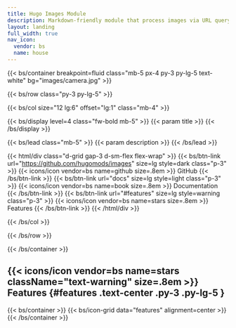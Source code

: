 ```yaml
---
title: Hugo Images Module
description: Markdown-friendly module that process images via URL query string and fragment ID, such as align, resize, crop and more.
layout: landing
full_width: true
nav_icon:
  vendor: bs
  name: house
---
```


{{< bs/container breakpoint=fluid class="mb-5 px-4 py-3 py-lg-5 text-white" bg="images/camera.jpg" >}}

{{< bs/row class="py-3 py-lg-5" >}}

{{< bs/col size="12 lg:6" offset="lg:1" class="mb-4" >}}

{{< bs/display level=4 class="fw-bold mb-5" >}}
  {{< param title >}}
{{< /bs/display >}}

{{< bs/lead class="mb-5" >}}
  {{< param description >}}
{{< /bs/lead >}}

{{< html/div class="d-grid gap-3 d-sm-flex flex-wrap" >}}
  {{< bs/btn-link url="https://github.com/hugomods/images" size=lg style=dark class="p-3" >}}
    {{< icons/icon vendor=bs name=github size=.8em >}} GitHub
  {{< /bs/btn-link >}}
  {{< bs/btn-link url="docs" size=lg style=light class="p-3" >}}
    {{< icons/icon vendor=bs name=book size=.8em >}} Documentation
  {{< /bs/btn-link >}}
  {{< bs/btn-link url="#features" size=lg style=warning class="p-3" >}}
    {{< icons/icon vendor=bs name=stars size=.8em >}} Features
  {{< /bs/btn-link >}}
{{< /html/div >}}

{{< /bs/col >}}

{{< /bs/row >}}

{{< /bs/container >}}

## {{< icons/icon vendor=bs name=stars className="text-warning" size=.8em >}} Features {#features .text-center .py-3 .py-lg-5 }

{{< bs/container >}}
{{< bs/icon-grid data="features" alignment=center >}}
{{< /bs/container >}}
